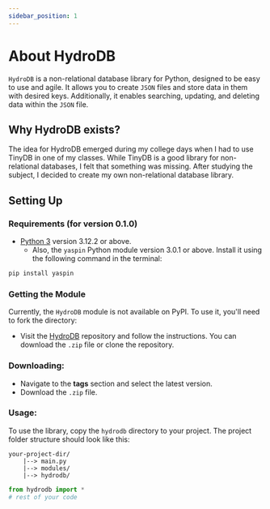 ```yaml
---
sidebar_position: 1
---
```


# About HydroDB

`HydroDB` is a non-relational database library for Python, designed to be easy to use and agile. It allows you to create `JSON` files and store data in them with desired keys. Additionally, it enables searching, updating, and deleting data within the `JSON` file.

## Why HydroDB exists?

The idea for HydroDB emerged during my college days when I had to use TinyDB in one of my classes. While TinyDB is a good library for non-relational databases, I felt that something was missing. After studying the subject, I decided to create my own non-relational database library.

## Setting Up

### Requirements (for version 0.1.0)

- [Python 3](https://www.python.org/downloads/) version 3.12.2 or above.
  - Also, the `yaspin` Python module version 3.0.1 or above. Install it using the following command in the terminal:

```bash
pip install yaspin
```

### Getting the Module

Currently, the `HydroDB` module is not available on PyPI. To use it, you'll need to fork the directory:

- Visit the [HydroDB](https://github.com/CaioTeixeiraDePaula/HydroDB) repository and follow the instructions. You can download the `.zip` file or clone the repository.

### Downloading:

- Navigate to the **tags** section and select the latest version.
- Download the `.zip` file.

### Usage:

To use the library, copy the `hydrodb` directory to your project. The project folder structure should look like this:

```
your-project-dir/
    |--> main.py
    |--> modules/
    |--> hydrodb/
```


```python
from hydrodb import *
# rest of your code
```
